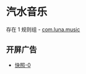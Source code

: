 # 汽水音乐

存在 1 规则组 - [com.luna.music](/src/apps/com.luna.music.ts)

## 开屏广告

- [快照-0](https://gkd-kit.gitee.io/import/12514049)
